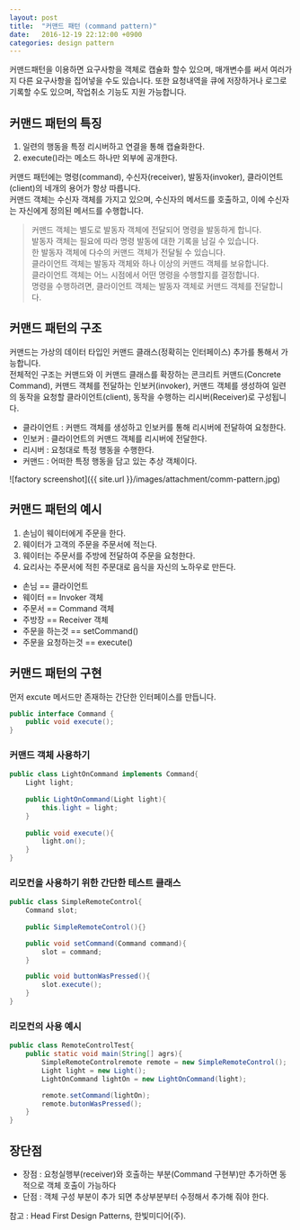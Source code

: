 ```yaml
---
layout: post
title:  "커맨드 패턴 (command pattern)"
date:   2016-12-19 22:12:00 +0900
categories: design pattern
---
```


커맨드패턴을 이용하면 요구사항을 객체로 캡슐화 할수 있으며, 매개변수를 써서 여러가지 다른 요구사항을 집어넣을 수도 있습니다. 
또한 요청내역을 큐에 저장하거나 로그로 기록할 수도 있으며, 작업취소 기능도 지원 가능합니다.
   

## 커맨드 패턴의 특징

1. 일련의 행동을 특정 리시버하고 연결을 통해 캡슐화한다.
2. execute()라는 메소드 하나만 외부에 공개한다.

커맨드 패턴에는 명령(command), 수신자(receiver), 발동자(invoker), 클라이언트(client)의 네개의 용어가 항상 따릅니다.  
커맨드 객체는 수신자 객체를 가지고 있으며, 수신자의 메서드를 호출하고, 이에 수신자는 자신에게 정의된 메서드를 수행합니다.
  
> 커맨드 객체는 별도로 발동자 객체에 전달되어 명령을 발동하게 합니다.  
> 발동자 객체는 필요에 따라 명령 발동에 대한 기록을 남길 수 있습니다.  
> 한 발동자 객체에 다수의 커맨드 객체가 전달될 수 있습니다.  
> 클라이언트 객체는 발동자 객체와 하나 이상의 커맨드 객체를 보유합니다.  
> 클라이언트 객체는 어느 시점에서 어떤 명령을 수행할지를 결정합니다.  
> 명령을 수행하려면, 클라이언트 객체는 발동자 객체로 커맨드 객체를 전달합니다.    



## 커맨드 패턴의 구조
커맨드는 가상의 데이터 타입인 커맨드 클래스(정확히는 인터페이스) 추가를 통해서 가능합니다.  
전체적인 구조는 커맨드와 이 커맨드 클래스를 확장하는 콘크리트 커맨드(Concrete Command), 커맨드 객체를 전달하는 인보커(invoker), 커맨드 객체를 생성하여 일련의 동작을 요청할 클라이언트(client), 동작을 수행하는 리시버(Receiver)로 구성됩니다.

 - 클라이언트 : 커맨드 객체를 생성하고 인보커를 통해 리시버에 전달하여 요청한다.
 - 인보커 : 클라이언트의 커맨드 객체를 리시버에 전달한다.
 - 리시버 : 요청대로 특정 행동을 수행한다.
 - 커맨드 : 어떠한 특정 행동을 담고 있는 추상 객체이다.

![factory screenshot]({{ site.url }}/images/attachment/comm-pattern.jpg)


## 커맨드 패턴의 예시

1. 손님이 웨이터에게 주문을 한다.
2. 웨이터가 고객의 주문을 주문서에 적는다.
3. 웨이터는 주문서를 주방에 전달하여 주문을 요청한다.
4. 요리사는 주문서에 적힌 주문대로 음식을 자신의 노하우로 만든다.

- 손님 == 클라이언트
- 웨이터 == Invoker 객체
- 주문서 == Command 객체
- 주방장 == Receiver 객체
- 주문을 하는것 == setCommand()
- 주문을 요청하는것 == execute()

## 커맨드 패턴의 구현

먼저 excute 메서드만 존재하는 간단한 인터페이스를 만듭니다.

```java
public interface Command {
	public void execute();
}

```


### 커맨드 객체 사용하기

```java
public class LightOnCommand implements Command{
	Light light;
	
	public LightOnCommand(Light light){
		this.light = light;
	}
	
	public void execute(){
		light.on();
	}
}
```

### 리모컨을 사용하기 위한 간단한 테스트 클래스

```java
public class SimpleRemoteControl{
	Command slot;
	
	public SimpleRemoteControl(){}

	public void setCommand(Command command){
		slot = command;
	}

	public void buttonWasPressed(){
		slot.execute();
	}
}
```

### 리모컨의 사용 예시

```java
public class RemoteControlTest{
	public static void main(String[] agrs){
		SimpleRemoteControlremote remote = new SimpleRemoteControl();
		Light light = new Light();
		LightOnCommand lightOn = new LightOnCommand(light);

		remote.setCommand(lightOn);
		remote.butonWasPressed();
	}
}
```

## 장단점
- 장점 : 요청실행부(receiver)와 호출하는 부분(Command 구현부)만 추가하면 동적으로 객체 호출이 가능하다
- 단점 : 객체 구성 부분이 추가 되면 추상부분부터 수정해서 추가해 줘야 한다.


참고 : Head First Design Patterns, 한빛미디어(주).